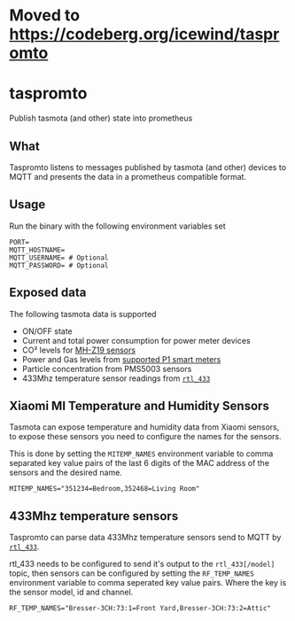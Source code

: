 # Moved to https://codeberg.org/icewind/taspromto

# taspromto

Publish tasmota (and other) state into prometheus

## What

Taspromto listens to messages published by tasmota (and other) devices to MQTT and presents the data in a prometheus
compatible
format.

## Usage

Run the binary with the following environment variables set

```dotenv
PORT=
MQTT_HOSTNAME=
MQTT_USERNAME= # Optional
MQTT_PASSWORD= # Optional
```

## Exposed data

The following tasmota data is supported

- ON/OFF state
- Current and total power consumption for power meter devices
- CO² levels for [MH-Z19 sensors](https://tasmota.github.io/docs/MH-Z19B/)
- Power and Gas levels from [supported P1 smart meters](https://tasmota.github.io/docs/Smart-Meter-Interface/)
- Particle concentration from PMS5003 sensors
- 433Mhz temperature sensor readings from [`rtl_433`](https://github.com/merbanan/rtl_433)

## Xiaomi MI Temperature and Humidity Sensors

Tasmota can expose temperature and humidity data from Xiaomi sensors, to expose these sensors you need to configure the
names for the sensors.

This is done by setting the `MITEMP_NAMES` environment variable to comma separated key value pairs of the last 6 digits
of the MAC address of the sensors and the desired name.

```dotenv
MITEMP_NAMES="351234=Bedroom,352468=Living Room"
```

## 433Mhz temperature sensors

Taspromto can parse data 433Mhz temperature sensors send to MQTT by [`rtl_433`](https://github.com/merbanan/rtl_433).

rtl_433 needs to be configured to send it's output to the `rtl_433[/model]` topic, then sensors can be configured by
setting
the `RF_TEMP_NAMES` environment variable to comma seperated key value pairs. Where the key is the sensor model, id and
channel.

```dotenv
RF_TEMP_NAMES="Bresser-3CH:73:1=Front Yard,Bresser-3CH:73:2=Attic"
```

